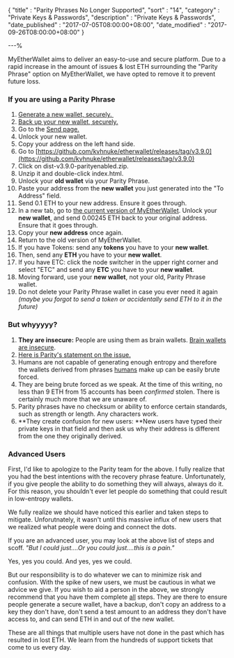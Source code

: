 {
"title"       : "Parity Phrases No Longer Supported",
"sort"        : "14",
"category"    : "Private Keys & Passwords",
"description" : "Private Keys & Passwords",
"date_published" : "2017-07-05T08:00:00+08:00",
"date_modified"  : "2017-09-26T08:00:00+08:00"
}

---%


MyEtherWallet aims to deliver an easy-to-use and secure platform. Due to a rapid increase in the amount of issues & lost ETH surrounding the "Parity Phrase" option on MyEtherWallet, we have opted to remove it to prevent future loss.

### If you are using a Parity Phrase

1.  [Generate a new wallet, securely. ](https://myetherwallet.github.io/knowledge-base/getting-started/creating-a-new-wallet-on-myetherwallet.html)
2.  [Back up your new wallet, securely.](https://myetherwallet.github.io/knowledge-base/getting-started/backing-up-your-new-wallet.html)
3.  Go to the [Send page.](https://www.myetherwallet.com/#send-transaction)
4.  Unlock your new wallet. 
5.  Copy your address on the left hand side.
6.  Go to [https://github.com/kvhnuke/etherwallet/releases/tag/v3.9.0](https://github.com/kvhnuke/etherwallet/releases/tag/v3.9.0)
7.  Click on dist-v3.9.0-parityenabled.zip.
8.  Unzip it and double-click index.html.
9.  Unlock your **old wallet** via your Parity Phrase.
10.  Paste your address from the **new wallet** you just generated into the "To Address" field.
11.  Send 0.1 ETH to your new address. Ensure it goes through.
12.  In a new tab, go to [the current version of MyEtherWallet](https://www.myetherwallet.com/#send-transaction). Unlock your **new wallet**, and send 0.00245 ETH back to your original address. Ensure that it goes through.
13.  Copy your **new address** once again.
14.  Return to the old version of MyEtherWallet. 
15.  If you have Tokens: send any **tokens** you have to your **new wallet**. 
16.  Then, send any **ETH** you have to your **new wallet**. 
17.  If you have ETC: click the node switcher in the upper right corner and select "ETC" and send any **ETC** you have to your **new wallet**. 
18.  Moving forward, use your **new wallet**, not your old, Parity Phrase wallet. 
19.  Do not delete your Parity Phrase wallet in case you ever need it again _(maybe you forgot to send a token or accidentally send ETH to it in the future)_

### But whyyyyy?

1.  **They are insecure:** People are using them as brain wallets. [Brain wallets are insecure](https://www.reddit.com/r/ethereum/comments/45y8m7/brain_wallets_are_now_generally_shunned_by/). 
2.  [Here is Parity's statement on the issue.](https://blog.ethcore.io/restoring-blank-seed-phrase/)
3.  Humans are not capable of generating enough entropy and therefore the wallets derived from phrases <span style="text-decoration: underline;">humans</span> make up can be easily brute forced. 
4.  They are being brute forced as we speak. At the time of this writing, no less than 9 ETH from 15 accounts has been _confirmed_ stolen. There is certainly much more that we are unaware of. 
5.  Parity phrases have no checksum or ability to enforce certain standards, such as strength or length. Any characters work.
6.  **They create confusion for new users: **New users have typed their private keys in that field and then ask us why their address is different from the one they originally derived. 

### Advanced Users

First, I'd like to apologize to the Parity team for the above. I fully realize that you had the best intentions with the recovery phrase feature. Unfortunately, if you give people the ability to do something they will always, always do it. For this reason, you shouldn't ever let people do something that could result in low-entropy wallets.

We fully realize we should have noticed this earlier and taken steps to mitigate. Unforutnately, it wasn't until this massive influx of new users that we realized what people were doing and connect the dots. 

If you are an advanced user, you may look at the above list of steps and scoff. _"But I could just....Or you could just....this is a pain."_

Yes, yes you could. And yes, yes we could. 

But our responsibility is to do whatever we can to minimize risk and confusion. With the spike of new users, we must be cautious in what we advice we give. If you wish to aid a person in the above, we strongly recommend that you have them complete <span style="text-decoration: underline;">all</span> steps. They are there to ensure people generate a secure wallet, have a backup, don't copy an address to a key they don't have, don't send a test amount to an address they don't have access to, and can send ETH in and out of the new wallet.

These are all things that multiple users have not done in the past which has resulted in lost ETH. We learn from the hundreds of support tickets that come to us every day.
